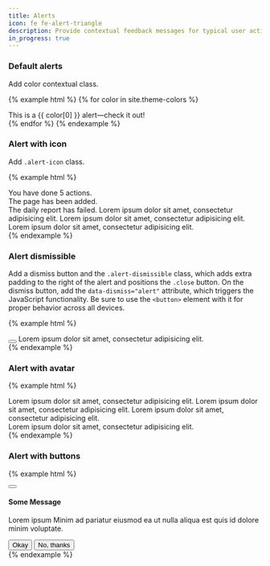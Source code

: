 ```yaml
---
title: Alerts
icon: fe fe-alert-triangle
description: Provide contextual feedback messages for typical user actions with the handful of available and flexible alert messages.
in_progress: true
---
```


### Default alerts

Add color contextual class.

{% example html %}
{% for color in site.theme-colors %}
<div class="alert alert-{{ color[0] }}" role="alert">
  This is a {{ color[0] }} alert—check it out!
</div>
{% endfor %}
{% endexample %}

### Alert with icon

Add `.alert-icon` class.

{% example html %}
<div class="alert alert-icon alert-primary" role="alert">
  <i class="fe fe-bell mr-2" aria-hidden="true"></i> You have done 5 actions. 
</div>
<div class="alert alert-icon alert-success" role="alert">
  <i class="fe fe-check mr-2" aria-hidden="true"></i> The page has been added. 
</div>
<div class="alert alert-icon alert-danger" role="alert">
  <i class="fe fe-alert-triangle mr-2" aria-hidden="true"></i> The daily report has failed. Lorem ipsum dolor sit amet, consectetur adipisicing elit. Lorem ipsum dolor sit amet, consectetur adipisicing elit. Lorem ipsum dolor sit amet, consectetur adipisicing elit.
</div>
{% endexample %}

### Alert dismissible

Add a dismiss button and the `.alert-dismissible` class, which adds extra padding to the right of the alert and positions the `.close` button. On the dismiss button, add the `data-dismiss="alert"` attribute, which triggers the JavaScript functionality. Be sure to use the `<button>` element with it for proper behavior across all devices.

{% example html %}
<div class="alert alert-warning alert-dismissible">
  <button type="button" class="close" data-dismiss="alert"></button>
  Lorem ipsum dolor sit amet, consectetur adipisicing elit.
</div>
{% endexample %}

### Alert with avatar

{% example html %}
<div class="alert alert-avatar alert-primary alert-dismissible">
  <span class="avatar" style="background-image: url({{ site.baseurl }}/{{ site.data.users[12].photo }})"></span>
  Lorem ipsum dolor sit amet, consectetur adipisicing elit. Lorem ipsum dolor sit amet, consectetur adipisicing elit. Lorem ipsum dolor sit amet, consectetur adipisicing elit.
</div>
<div class="alert alert-avatar alert-success alert-dismissible">
  <span class="avatar" style="background-image: url({{ site.baseurl }}/{{ site.data.users[13].photo }})"></span>
  Lorem ipsum dolor sit amet, consectetur adipisicing elit.
</div>
{% endexample %}

### Alert with buttons

{% example html %}
<div class="alert alert-success alert-dismissible">
  <button data-dismiss="alert" class="close"></button>
    
  <h4>Some Message</h4>
  <p>
    Lorem ipsum Minim ad pariatur eiusmod ea ut nulla aliqua est quis id dolore minim
    voluptate.
  </p>
  <div class="btn-list">
    <button class="btn btn-success" type="button">Okay</button>
    <button class="btn btn-secondary" type="button">No, thanks</button>
  </div>
</div>
{% endexample %}
